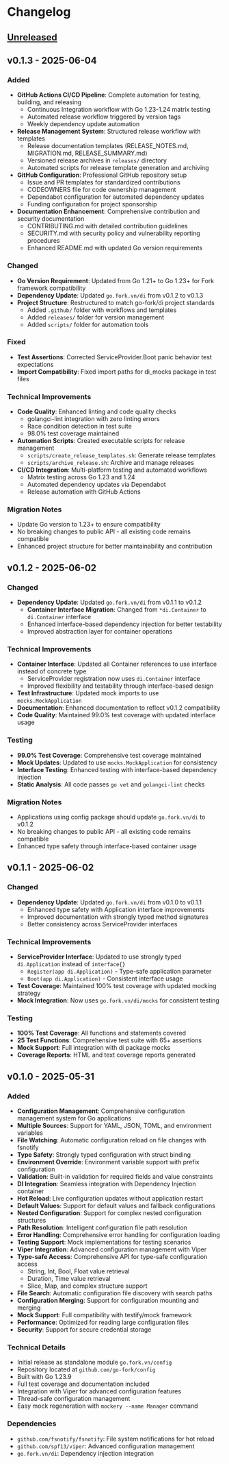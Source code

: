 # Changelog

## [Unreleased]

## v0.1.3 - 2025-06-04

### Added
- **GitHub Actions CI/CD Pipeline**: Complete automation for testing, building, and releasing
  - Continuous Integration workflow with Go 1.23-1.24 matrix testing
  - Automated release workflow triggered by version tags
  - Weekly dependency update automation
- **Release Management System**: Structured release workflow with templates
  - Release documentation templates (RELEASE_NOTES.md, MIGRATION.md, RELEASE_SUMMARY.md)
  - Versioned release archives in `releases/` directory
  - Automated scripts for release template generation and archiving
- **GitHub Configuration**: Professional GitHub repository setup
  - Issue and PR templates for standardized contributions
  - CODEOWNERS file for code ownership management
  - Dependabot configuration for automated dependency updates
  - Funding configuration for project sponsorship
- **Documentation Enhancement**: Comprehensive contribution and security documentation
  - CONTRIBUTING.md with detailed contribution guidelines
  - SECURITY.md with security policy and vulnerability reporting procedures
  - Enhanced README.md with updated Go version requirements

### Changed
- **Go Version Requirement**: Updated from Go 1.21+ to Go 1.23+ for Fork framework compatibility
- **Dependency Update**: Updated `go.fork.vn/di` from v0.1.2 to v0.1.3
- **Project Structure**: Restructured to match go-fork/di project standards
  - Added `.github/` folder with workflows and templates
  - Added `releases/` folder for version management
  - Added `scripts/` folder for automation tools

### Fixed
- **Test Assertions**: Corrected ServiceProvider.Boot panic behavior test expectations
- **Import Compatibility**: Fixed import paths for di_mocks package in test files

### Technical Improvements
- **Code Quality**: Enhanced linting and code quality checks
  - golangci-lint integration with zero linting errors
  - Race condition detection in test suite
  - 98.0% test coverage maintained
- **Automation Scripts**: Created executable scripts for release management
  - `scripts/create_release_templates.sh`: Generate release templates
  - `scripts/archive_release.sh`: Archive and manage releases
- **CI/CD Integration**: Multi-platform testing and automated workflows
  - Matrix testing across Go 1.23 and 1.24
  - Automated dependency updates via Dependabot
  - Release automation with GitHub Actions

### Migration Notes
- Update Go version to 1.23+ to ensure compatibility
- No breaking changes to public API - all existing code remains compatible
- Enhanced project structure for better maintainability and contribution

## v0.1.2 - 2025-06-02

### Changed
- **Dependency Update**: Updated `go.fork.vn/di` from v0.1.1 to v0.1.2
  - **Container Interface Migration**: Changed from `*di.Container` to `di.Container` interface
  - Enhanced interface-based dependency injection for better testability
  - Improved abstraction layer for container operations

### Technical Improvements
- **Container Interface**: Updated all Container references to use interface instead of concrete type
  - ServiceProvider registration now uses `di.Container` interface
  - Improved flexibility and testability through interface-based design
- **Test Infrastructure**: Updated mock imports to use `mocks.MockApplication`
- **Documentation**: Enhanced documentation to reflect v0.1.2 compatibility
- **Code Quality**: Maintained 99.0% test coverage with updated interface usage

### Testing
- **99.0% Test Coverage**: Comprehensive test coverage maintained
- **Mock Updates**: Updated to use `mocks.MockApplication` for consistency
- **Interface Testing**: Enhanced testing with interface-based dependency injection
- **Static Analysis**: All code passes `go vet` and `golangci-lint` checks

### Migration Notes
- Applications using config package should update `go.fork.vn/di` to v0.1.2
- No breaking changes to public API - all existing code remains compatible
- Enhanced type safety through interface-based container usage

## v0.1.1 - 2025-06-02

### Changed
- **Dependency Update**: Updated `go.fork.vn/di` from v0.1.0 to v0.1.1
  - Enhanced type safety with Application interface improvements
  - Improved documentation with strongly typed method signatures
  - Better consistency across ServiceProvider interfaces

### Technical Improvements
- **ServiceProvider Interface**: Updated to use strongly typed `di.Application` instead of `interface{}`
  - `Register(app di.Application)` - Type-safe application parameter
  - `Boot(app di.Application)` - Consistent interface usage
- **Test Coverage**: Maintained 100% test coverage with updated mocking strategy
- **Mock Integration**: Now uses `go.fork.vn/di/mocks` for consistent testing

### Testing
- **100% Test Coverage**: All functions and statements covered
- **25 Test Functions**: Comprehensive test suite with 65+ assertions
- **Mock Support**: Full integration with di package mocks
- **Coverage Reports**: HTML and text coverage reports generated

## v0.1.0 - 2025-05-31

### Added
- **Configuration Management**: Comprehensive configuration management system for Go applications
- **Multiple Sources**: Support for YAML, JSON, TOML, and environment variables
- **File Watching**: Automatic configuration reload on file changes with fsnotify
- **Type Safety**: Strongly typed configuration with struct binding
- **Environment Override**: Environment variable support with prefix configuration
- **Validation**: Built-in validation for required fields and value constraints
- **DI Integration**: Seamless integration with Dependency Injection container
- **Hot Reload**: Live configuration updates without application restart
- **Default Values**: Support for default values and fallback configurations
- **Nested Configuration**: Support for complex nested configuration structures
- **Path Resolution**: Intelligent configuration file path resolution
- **Error Handling**: Comprehensive error handling for configuration loading
- **Testing Support**: Mock implementations for testing scenarios
- **Viper Integration**: Advanced configuration management with Viper
- **Type-safe Access**: Comprehensive API for type-safe configuration access
  - String, Int, Bool, Float value retrieval
  - Duration, Time value retrieval
  - Slice, Map, and complex structure support
- **File Search**: Automatic configuration file discovery with search paths
- **Configuration Merging**: Support for configuration mounting and merging
- **Mock Support**: Full compatibility with testify/mock framework
- **Performance**: Optimized for reading large configuration files
- **Security**: Support for secure credential storage

### Technical Details
- Initial release as standalone module `go.fork.vn/config`
- Repository located at `github.com/go-fork/config`
- Built with Go 1.23.9
- Full test coverage and documentation included
- Integration with Viper for advanced configuration features
- Thread-safe configuration management
- Easy mock regeneration with `mockery --name Manager` command

### Dependencies
- `github.com/fsnotify/fsnotify`: File system notifications for hot reload
- `github.com/spf13/viper`: Advanced configuration management
- `go.fork.vn/di`: Dependency injection integration

[Unreleased]: https://github.com/go-fork/config/compare/v0.1.3...HEAD
[v0.1.3]: https://github.com/go-fork/config/compare/v0.1.2...v0.1.3
[v0.1.2]: https://github.com/go-fork/config/compare/v0.1.1...v0.1.2
[v0.1.1]: https://github.com/go-fork/config/compare/v0.1.0...v0.1.1
[v0.1.0]: https://github.com/go-fork/config/releases/tag/v0.1.0
